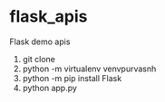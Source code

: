 # flask_apis
Flask demo apis


1. git clone <url>
2. python -m virtualenv venvpurvasnh
3. python -m pip install Flask
5. python app.py
